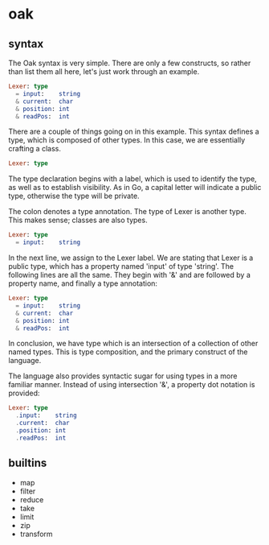 # oak

## syntax

The Oak syntax is very simple. There are only a few constructs, so rather than 
list them all here, let's just work through an example.

```elm
Lexer: type 
  = input:    string 
  & current:  char 
  & position: int 
  & readPos:  int 
```

There are a couple of things going on in this example.
This syntax defines a type, which is composed of other
types. In this case, we are essentially crafting a class.

```elm
Lexer: type
```
The type declaration begins with a label, which is used to
identify the type, as well as to establish visibility. As
in Go, a capital letter will indicate a public type, 
otherwise the type will be private.

The colon denotes a type annotation. The type of Lexer is
another type. This makes sense; classes are also types.

```elm
Lexer: type 
  = input:    string 
```

In the next line, we assign to the Lexer label. We are stating
that Lexer is a public type, which has a property named 'input'
of type 'string'. The following lines are all the same. They 
begin with '&' and are followed by a property name, and finally
a type annotation:

```elm
Lexer: type 
  = input:    string 
  & current:  char 
  & position: int 
  & readPos:  int 
```

In conclusion, we have type which is an intersection of a collection
of other named types. This is type composition, and the primary 
construct of the language. 

The language also provides syntactic sugar for using types in a 
more familiar manner. Instead of using intersection '&', a 
property dot notation is provided:

```elm
Lexer: type 
  .input:    string 
  .current:  char
  .position: int
  .readPos:  int
```



## builtins

- map 
- filter 
- reduce
- take
- limit 
- zip
- transform
